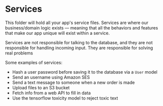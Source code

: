 # Services

This folder will hold all your app's service files. Services are where our business/domain logic exists — meaning that all the behaviors and features that make our app unique will exist within a service.

Services are not responsible for talking to the database, and they are not responsible for handling incoming input. They are responsible for solving real problems

Some examples of services:

- Hash a user password before saving it to the database via a `User` model
- Send an username using Amazon SES
- Send a text message to someone when a new order is made
- Upload files to an S3 bucket
- Fetch info from a web API to fill in data
- Use the tensorflow toxicity model to reject toxic text
